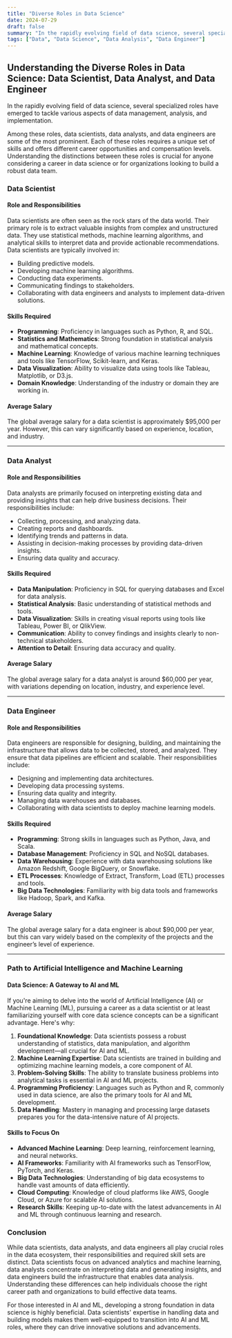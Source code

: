 ```yaml
---
title: "Diverse Roles in Data Science"
date: 2024-07-29
draft: false
summary: "In the rapidly evolving field of data science, several specialized roles have emerged to tackle various aspects of data management, analysis, and implementation. Among these roles, data scientists, data analysts, and data engineers are some of the most prominent."
tags: ["Data", "Data Science", "Data Analysis", "Data Engineer"]
---
```


## Understanding the Diverse Roles in Data Science: Data Scientist, Data Analyst, and Data Engineer

In the rapidly evolving field of data science, several specialized roles have emerged to tackle various aspects of data management, analysis, and implementation.

Among these roles, data scientists, data analysts, and data engineers are some of the most prominent. Each of these roles requires a unique set of skills and offers different career opportunities and compensation levels. Understanding the distinctions between these roles is crucial for anyone considering a career in data science or for organizations looking to build a robust data team.

### Data Scientist

#### Role and Responsibilities

Data scientists are often seen as the rock stars of the data world. Their primary role is to extract valuable insights from complex and unstructured data. They use statistical methods, machine learning algorithms, and analytical skills to interpret data and provide actionable recommendations. Data scientists are typically involved in:

- Building predictive models.
- Developing machine learning algorithms.
- Conducting data experiments.
- Communicating findings to stakeholders.
- Collaborating with data engineers and analysts to implement data-driven solutions.

#### Skills Required

- **Programming**: Proficiency in languages such as Python, R, and SQL.
- **Statistics and Mathematics**: Strong foundation in statistical analysis and mathematical concepts.
- **Machine Learning**: Knowledge of various machine learning techniques and tools like TensorFlow, Scikit-learn, and Keras.
- **Data Visualization**: Ability to visualize data using tools like Tableau, Matplotlib, or D3.js.
- **Domain Knowledge**: Understanding of the industry or domain they are working in.

#### Average Salary

The global average salary for a data scientist is approximately $95,000 per year. However, this can vary significantly based on experience, location, and industry.

---

### Data Analyst

#### Role and Responsibilities

Data analysts are primarily focused on interpreting existing data and providing insights that can help drive business decisions. Their responsibilities include:

- Collecting, processing, and analyzing data.
- Creating reports and dashboards.
- Identifying trends and patterns in data.
- Assisting in decision-making processes by providing data-driven insights.
- Ensuring data quality and accuracy.

#### Skills Required

- **Data Manipulation**: Proficiency in SQL for querying databases and Excel for data analysis.
- **Statistical Analysis**: Basic understanding of statistical methods and tools.
- **Data Visualization**: Skills in creating visual reports using tools like Tableau, Power BI, or QlikView.
- **Communication**: Ability to convey findings and insights clearly to non-technical stakeholders.
- **Attention to Detail**: Ensuring data accuracy and quality.

#### Average Salary

The global average salary for a data analyst is around $60,000 per year, with variations depending on location, industry, and experience level.

---

### Data Engineer

#### Role and Responsibilities

Data engineers are responsible for designing, building, and maintaining the infrastructure that allows data to be collected, stored, and analyzed. They ensure that data pipelines are efficient and scalable. Their responsibilities include:

- Designing and implementing data architectures.
- Developing data processing systems.
- Ensuring data quality and integrity.
- Managing data warehouses and databases.
- Collaborating with data scientists to deploy machine learning models.

#### Skills Required

- **Programming**: Strong skills in languages such as Python, Java, and Scala.
- **Database Management**: Proficiency in SQL and NoSQL databases.
- **Data Warehousing**: Experience with data warehousing solutions like Amazon Redshift, Google BigQuery, or Snowflake.
- **ETL Processes**: Knowledge of Extract, Transform, Load (ETL) processes and tools.
- **Big Data Technologies**: Familiarity with big data tools and frameworks like Hadoop, Spark, and Kafka.

#### Average Salary

The global average salary for a data engineer is about $90,000 per year, but this can vary widely based on the complexity of the projects and the engineer’s level of experience.

---

### Path to Artificial Intelligence and Machine Learning

#### Data Science: A Gateway to AI and ML

If you're aiming to delve into the world of Artificial Intelligence (AI) or Machine Learning (ML), pursuing a career as a data scientist or at least familiarizing yourself with core data science concepts can be a significant advantage. Here's why:

1. **Foundational Knowledge**: Data scientists possess a robust understanding of statistics, data manipulation, and algorithm development—all crucial for AI and ML.
2. **Machine Learning Expertise**: Data scientists are trained in building and optimizing machine learning models, a core component of AI.
3. **Problem-Solving Skills**: The ability to translate business problems into analytical tasks is essential in AI and ML projects.
4. **Programming Proficiency**: Languages such as Python and R, commonly used in data science, are also the primary tools for AI and ML development.
5. **Data Handling**: Mastery in managing and processing large datasets prepares you for the data-intensive nature of AI projects.

#### Skills to Focus On

- **Advanced Machine Learning**: Deep learning, reinforcement learning, and neural networks.
- **AI Frameworks**: Familiarity with AI frameworks such as TensorFlow, PyTorch, and Keras.
- **Big Data Technologies**: Understanding of big data ecosystems to handle vast amounts of data efficiently.
- **Cloud Computing**: Knowledge of cloud platforms like AWS, Google Cloud, or Azure for scalable AI solutions.
- **Research Skills**: Keeping up-to-date with the latest advancements in AI and ML through continuous learning and research.

### Conclusion

While data scientists, data analysts, and data engineers all play crucial roles in the data ecosystem, their responsibilities and required skill sets are distinct. Data scientists focus on advanced analytics and machine learning, data analysts concentrate on interpreting data and generating insights, and data engineers build the infrastructure that enables data analysis. Understanding these differences can help individuals choose the right career path and organizations to build effective data teams.

For those interested in AI and ML, developing a strong foundation in data science is highly beneficial. Data scientists' expertise in handling data and building models makes them well-equipped to transition into AI and ML roles, where they can drive innovative solutions and advancements.
